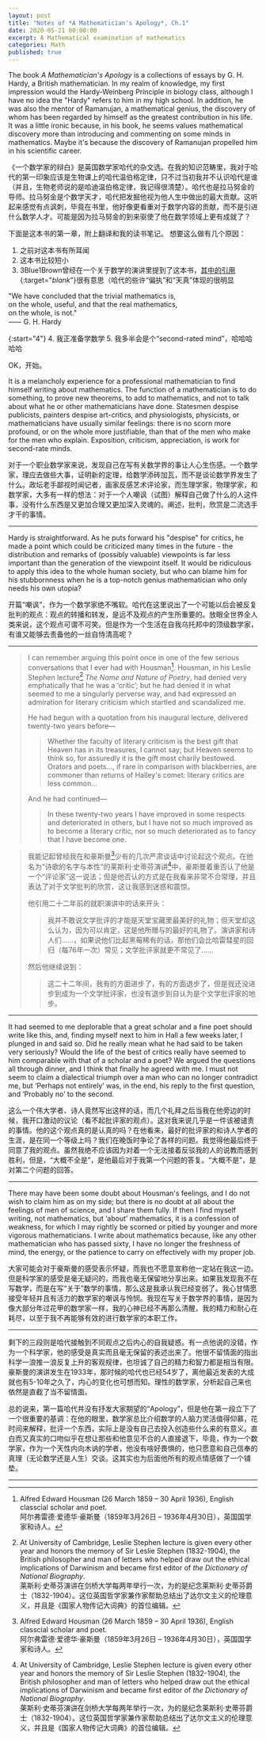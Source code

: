 ```yaml
---
layout: post
title: "Notes of *A Mathematician's Apology*, Ch.1"
date: 2020-05-21 00:00:00
excerpt: A Mathematical examination of mathematics
categories: Math
published: true
---
```

The book *A Mathematician's Apology* is a collections of essays by G. H. Hardy, a British mathematician. In my realm of knowledge, my first impression would the Hardy-Weinberg Principle in biology class, although I have no idea the "Hardy" refers to him in my high school. In addition, he was also the mentor of Ramanujan, a mathematical genius, the discovery of whom has been regarded by himself as the greatest contribution in his life. It was a little ironic because, in his book, he seems values mathematical discovery more than introducing and commenting on some minds in mathematics. Maybe it's because the discovery of Ramanujan propelled him in his scientific career.

《一个数学家的辩白》是英国数学家哈代的杂文选。在我的知识范畴里，我对于哈代的第一印象应该是生物课上的哈代温伯格定律，只不过当初我并不认识哈代是谁（并且，生物老师说的是哈迪温伯格定律，我记得很清楚）。哈代也是拉马努金的导师。拉马努金是个数学天才，哈代把发掘他视为他人生中做出的最大贡献。这听起来感觉有点讽刺，毕竟在书里，他好像更看重对于数学内容的贡献，而不是引进什么数学人才。可能是因为拉马努金的到来驱使了他在数学领域上更有成就了？

下面是这本书的第一章，附上翻译和我的读书笔记。
想要这么做有几个原因：
1. 之前对这本书有所耳闻
2. 这本书比较短小
3. 3Blue1Brown曾经在一个关于数学的演讲里提到了这本书，[其中的引用](https://youtu.be/s_L-fp8gDzY?t=622){:target="_blank_"}很有意思（哈代的些许“偏执”和“天真”体现的很明显

<div class="importantQuote">"We have concluded that the trivial mathematics is,<br> on the whole, useful, and that the real mathematics,<br> on the whole, is not."<br>⸺ G. H. Hardy</div>
<script type="text/javascript">
  $('.importantQuote').click( function() {
    $( this ).fadeOut( "slow" );
    $( this ).replaceWith("<center><iframe style=\"align: center;\" width=\"560\" height=\"315\" src=\"https://www.youtube.com/embed/s_L-fp8gDzY?start=622\" frameborder=\"0\" allow=\"accelerometer; autoplay; encrypted-media; gyroscope; picture-in-picture\" allowfullscreen></iframe></center>");
  });
</script>

{:start="4"}
4. 我正准备学数学
5. 我多半会是个“second-rated mind”，哈哈哈哈哈

OK，开始。

>
It is a melancholy experience for a professional mathematician to find himself writing about mathematics. The function of a mathematician is to do something, to prove new theorems, to add to mathematics, and not to talk about what he or other mathematicians have done. Statesmen despise publicists, painters despise art-critics, and physiologists, physicists, or mathematicians have usually similar feelings: there is no scorn more profound, or on the whole more justifiable, than that of the men who make for the men who explain. Exposition, criticism, appreciation, is work for second-rate minds.

>
对于一个职业数学家来说，发现自己在写有关数学界的事让人心生伤感。一个数学家，理应去做些大事，证明新的定理，给数学添砖加瓦，而不是谈论数学界发生了什么。政坛老手鄙视时闻记者，画家反感艺术评论家，而生理学家，物理学家，和数学家，大多有一样的想法：对于一个人嘲讽（试图）解释自己做了什么的人这件事，没有什么东西是又更加合理又更加深入灵魂的。阐述，批判，欣赏是二流选手才干的事情。

---

Hardy is straightforward. As he puts forward his "despise" for critics, he made a point which could be criticized many times in the future - the distribution and remarks of (possibly valuable) viewpoints is far less important than the generation of the viewpoint itself. It would be ridiculous to apply this idea to the whole human society, but who can blame him for his stubbornness when he is a top-notch genius mathematician who only needs his own utopia?

开篇“嘲讽”，作为一个数学家绝不嘴软。哈代在这里说出了一个可能以后会被反复批判的观点：观点的转播和转发，是远不及观点的产生所重要的。放眼全世界全人类来说，这个观点可谓不可笑。但是作为一个生活在自我乌托邦中的顶级数学家，有谁又能够去责备他的一丝自恃清高呢？

---

>
>I can remember arguing this point once in one of the few serious conversations that I ever had with Housman[^1]. Housman, in his Leslie Stephen lecture[^2] *The Name and Nature of Poetry*, had denied very emphatically that he was a ‘critic’; but he had denied it in what seemed to me a singularly perverse way, and had expressed an admiration for literary criticism which startled and scandalized me.   
>
>He had begun with a quotation from his inaugural lecture, delivered twenty-two years before—   
>> Whether the faculty of literary criticism is the best gift that Heaven has in its treasures, I cannot say; but Heaven seems to think so, for assuredly it is the gift most charily bestowed. Orators and poets…, if rare in comparison with blackberries, are commoner than returns of Halley's comet: literary critics are less common…  
>
>And he had continued—  
>
>> In these twenty-two years I have improved in some respects and deteriorated in others, but I have not so much improved as to become a literary critic, nor so much deteriorated as to fancy that I have become one.

>
>我能记起曾经我在和豪斯曼[^1]少有的几次严肃谈话中讨论起这个观点。在他名为“诗歌的名字与本性”的莱斯利·史蒂芬演讲[^2]中，豪斯曼着重否认了他是一个“评论家”这一说法；但是他否认的方式是在我看来非常不合常理，并且表达了对于文学批判的欣赏，这让我感到迷惑和震惊。
>
>他引用二十二年前的就职演讲中的话来开头：
>> 我并不敢说文学批评的才能是天堂宝藏里最美好的礼物；但天堂却这么认为，因为可以肯定，这是他所赠与的最好的礼物了。演讲家和诗人们……，如果说他们比起黑莓稀有的话，那他们会比哈雷彗星的回归（每76年一次）常见；文学批评家就更不常见了……
>
>然后他继续说到：
>
>> 这二十二年间，我有的方面进步了，有的方面退步了，但是我还没进步到成为一个文学批评家，也没有退步到自认为是个文学批评家的地步。


[^1]: Alfred Edward Housman (26 March 1859 – 30 April 1936), English classcial scholar and poet.  
    阿尔弗雷德·爱德华·豪斯曼（1859年3月26日 – 1936年4月30日），英国国学家和诗人。

[^2]: At University of Cambridge, Leslie Stephen lecture is given every other year and honors the memory of Sir Leslie Stephen (1832-1904), the British philosopher and man of letters who helped draw out the ethical implications of Darwinism and became first editor of *the Dictionary of National Biography*.  
    莱斯利·史蒂芬演讲在剑桥大学每两年举行一次，为的是纪念莱斯利·史蒂芬爵士（1832-1904）。这位英国哲学家兼作家帮助总结出了达尔文主义的伦理意义，并且是《国家人物传记大词典》的首位编辑。  

---

>
It had seemed to me deplorable that a great scholar and a fine poet should write like this, and, finding myself next to him in Hall a few weeks later, I plunged in and said so. Did he really mean what he had said to be taken very seriously? Would the life of the best of critics really have seemed to him comparable with that of a scholar and a poet? We argued the questions all through dinner, and I think that finally he agreed with me. I must not seem to claim a dialectical triumph over a man who can no longer contradict me, but ‘Perhaps not entirely’ was, in the end, his reply to the first question, and ‘Probably no’ to the second.

>
这么一个伟大学者、诗人竟然写出这样的话，而几个礼拜之后当我在他旁边的时候，我开口激动的议论（看不起批评家的观点）。这对我来说几乎是一件该被谴责的事情。他的这个观点真的是认真的吗？在他看来，最好的批评家的和诗人学者的生涯，是在同一个等级上吗？我们在晚饭时争论了各样的问题。我觉得他最后终于同意了我的观点。虽然我绝不应该因为对着一个无法接着反驳我的人的说教而感到胜利，但是，“大概不全是”，是他最后对于我第一个问题的答复。“大概不是”，是对第二个问题的回答。

---

>
There may have been some doubt about Housman's feelings, and I do not wish to claim him as on my side; but there is no doubt at all about the feelings of men of science, and I share them fully. If then I find myself writing, not mathematics, but ‘about’ mathematics, it is a confession of weakness, for which I may rightly be scorned or pitied by younger and more vigorous mathematicians. I write about mathematics because, like any other mathematician who has passed sixty, I have no longer the freshness of mind, the energy, or the patience to carry on effectively with my proper job.

>
大家可能会对于豪斯曼的感受表示怀疑，而我也不愿意宣称他一定站在我这一边。但是科学家的感受是毫无疑问的，而我也毫无保留地分享出来。如果我发现我不在写数学，而是在写“关于”数学的事情，那么这是我承认我已经变弱了。我心甘情愿接受年轻并且有活力的数学家的嘲讽与怜悯。我现在写关于数学界的事情，是因为像大部分年过花甲的数学家一样，我的心神已经不再那么清醒，我的精力和耐心在耗尽，以至于我不再能够有效的进行数学家的本职工作。

---

剩下的三段则是哈代接触到不同观点之后内心的自我疑惑。有一点他说的没错，作为一个科学家，他的感受是真实而且毫无保留的表述出来了。他很不留情面的指出科学一浪推一浪反复上升的客观规律，也坦诚了自己的精力和智力都是相当有限。豪斯曼的演讲发生在1933年，那时候的哈代也已经54岁了，离他最近发表的大成就也有5-10年之久了，内心的变化也可想而知。理性的数学家，分析起自己来也依然是直截了当不留情面。

总的说来，第一篇哈代并没有抒发大家期望的“Apology”，但是他在第一段立下了一个很重要的基调：在他的眼里，数学家总比介绍数学的人脑力灵活值得仰慕，花时间来解释，批评一个东西，实际上是没有自己去投入创造些什么来的有意义。直白而又真实的口吻似乎在想让那些和他意见不合的人直接退下，毕竟，作为一个数学家，作为一个天性内向木讷的学者，他没有啥好畏惧的，他只愿意和自己信奉的真理（无论数学还是人生）交谈。这其实也为后面他所有的观点情感做了一个铺垫。

<!-- （难受，感觉我怎么说了一整篇套话，我真已经不会写东西了吗） -->

---
